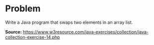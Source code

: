 # Problem
Write a Java program that swaps two elements in an array list.

**Source:** https://www.w3resource.com/java-exercises/collection/java-collection-exercise-14.php